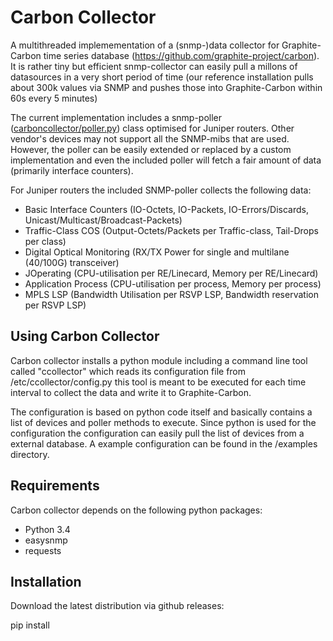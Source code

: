 Carbon Collector
================

A multithreaded implemementation of a (snmp-)data collector for Graphite-Carbon
time series database (https://github.com/graphite-project/carbon). It is rather tiny but efficient snmp-collector 
can easily pull a millons of datasources in a very short period of time (our reference installation
pulls about 300k values via SNMP and pushes those into Graphite-Carbon within 60s every 5 minutes)

The current implementation includes a snmp-poller ([carboncollector/poller.py](carboncollector/poller.py)) class optimised
for Juniper routers. Other vendor's devices may not support all the SNMP-mibs 
that are used. However, the poller can be easily extended or replaced by a
custom implementation and even the included poller will fetch a fair amount of data (primarily interface counters).

For Juniper routers the included SNMP-poller collects the following data:

* Basic Interface Counters (IO-Octets, IO-Packets, IO-Errors/Discards, Unicast/Multicast/Broadcast-Packets)
* Traffic-Class COS (Output-Octets/Packets per Traffic-class, Tail-Drops per class)
* Digital Optical Monitoring (RX/TX Power for single and multilane (40/100G) transceiver)
* JOperating (CPU-utilisation per RE/Linecard, Memory per RE/Linecard)
* Application Process (CPU-utilisation per process, Memory per process)
* MPLS LSP (Bandwidth Utilisation per RSVP LSP, Bandwidth reservation per RSVP LSP)

Using Carbon Collector
--

Carbon collector installs a python module including a command line tool called "ccollector" which reads its configuration 
file from /etc/ccollector/config.py this tool is meant to be executed for each time interval to collect the data and 
write it to Graphite-Carbon. 

The configuration is based on python code itself and basically contains a list of devices and poller methods to execute.
Since python is used for the configuration the configuration can easily pull the list of devices from a external database.
A example configuration can be found in the /examples directory.
 
Requirements
--
Carbon collector depends on the following python packages:

* Python 3.4
* easysnmp
* requests

Installation
--

Download the latest distribution via github releases:

pip install <downloaded-file>
